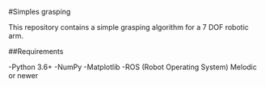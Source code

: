 #Simples grasping

This repository contains a simple grasping algorithm for a 7 DOF robotic arm.

##Requirements

-Python 3.6+
-NumPy
-Matplotlib
-ROS (Robot Operating System) Melodic or newer
